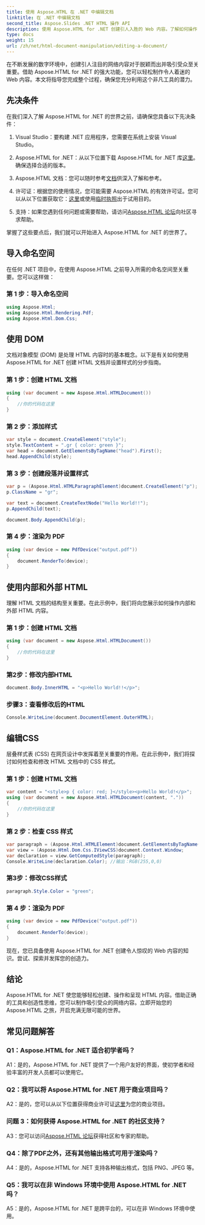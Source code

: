 ```yaml
---
title: 使用 Aspose.HTML 在 .NET 中编辑文档
linktitle: 在 .NET 中编辑文档
second_title: Aspose.Slides .NET HTML 操作 API
description: 使用 Aspose.HTML for .NET 创建引人入胜的 Web 内容。了解如何操作 HTML、CSS 等。
type: docs
weight: 15
url: /zh/net/html-document-manipulation/editing-a-document/
---
```


在不断发展的数字环境中，创建引人注目的网络内容对于脱颖而出并吸引受众至关重要。借助 Aspose.HTML for .NET 的强大功能，您可以轻松制作令人着迷的 Web 内容。本文将指导您完成整个过程，确保您充分利用这个非凡工具的潜力。

## 先决条件

在我们深入了解 Aspose.HTML for .NET 的世界之前，请确保您具备以下先决条件：

1. Visual Studio：要构建 .NET 应用程序，您需要在系统上安装 Visual Studio。

2. Aspose.HTML for .NET：从以下位置下载 Aspose.HTML for .NET 库[这里](https://releases.aspose.com/html/net/)。确保选择合适的版本。

3.  Aspose.HTML 文档：您可以随时参考[文档](https://reference.aspose.com/html/net/)供深入了解和参考。

4. 许可证：根据您的使用情况，您可能需要 Aspose.HTML 的有效许可证。您可以从以下位置获取它：[这里](https://purchase.aspose.com/buy)或使用[临时执照](https://purchase.aspose.com/temporary-license/)出于试用目的。

5. 支持：如果您遇到任何问题或需要帮助，请访问[Aspose.HTML 论坛](https://forum.aspose.com/)向社区寻求帮助。

掌握了这些要点后，我们就可以开始进入 Aspose.HTML for .NET 的世界了。

## 导入命名空间

在任何 .NET 项目中，在使用 Aspose.HTML 之前导入所需的命名空间至关重要。您可以这样做：

### 第 1 步：导入命名空间

```csharp
using Aspose.Html;
using Aspose.Html.Rendering.Pdf;
using Aspose.Html.Dom.Css;
```

## 使用 DOM

文档对象模型 (DOM) 是处理 HTML 内容时的基本概念。以下是有关如何使用 Aspose.HTML for .NET 创建 HTML 文档并设置样式的分步指南。

### 第 1 步：创建 HTML 文档

```csharp
using (var document = new Aspose.Html.HTMLDocument())
{
    //你的代码在这里
}
```

### 第 2 步：添加样式

```csharp
var style = document.CreateElement("style");
style.TextContent = ".gr { color: green }";
var head = document.GetElementsByTagName("head").First();
head.AppendChild(style);
```

### 第 3 步：创建段落并设置样式

```csharp
var p = (Aspose.Html.HTMLParagraphElement)document.CreateElement("p");
p.ClassName = "gr";

var text = document.CreateTextNode("Hello World!!");
p.AppendChild(text);

document.Body.AppendChild(p);
```

### 第 4 步：渲染为 PDF

```csharp
using (var device = new PdfDevice("output.pdf"))
{
    document.RenderTo(device);
}
```

## 使用内部和外部 HTML

理解 HTML 文档的结构至关重要。在此示例中，我们将向您展示如何操作内部和外部 HTML 内容。

### 第 1 步：创建 HTML 文档

```csharp
using (var document = new Aspose.Html.HTMLDocument())
{
    //你的代码在这里
}
```

### 第2步：修改内部HTML

```csharp
document.Body.InnerHTML = "<p>Hello World!!</p>";
```

### 步骤3：查看修改后的HTML

```csharp
Console.WriteLine(document.DocumentElement.OuterHTML);
```

## 编辑CSS

层叠样式表 (CSS) 在网页设计中发挥着至关重要的作用。在此示例中，我们将探讨如何检查和修改 HTML 文档中的 CSS 样式。

### 第 1 步：创建 HTML 文档

```csharp
var content = "<style>p { color: red; }</style><p>Hello World!</p>";
using (var document = new Aspose.Html.HTMLDocument(content, "."))
{
    //你的代码在这里
}
```

### 第 2 步：检查 CSS 样式

```csharp
var paragraph = (Aspose.Html.HTMLElement)document.GetElementsByTagName("p").First();
var view = (Aspose.Html.Dom.Css.IViewCSS)document.Context.Window;
var declaration = view.GetComputedStyle(paragraph);
Console.WriteLine(declaration.Color); //输出：RGB(255,0,0)
```

### 第3步：修改CSS样式

```csharp
paragraph.Style.Color = "green";
```

### 第 4 步：渲染为 PDF

```csharp
using (var device = new PdfDevice("output.pdf"))
{
    document.RenderTo(device);
}
```

现在，您已具备使用 Aspose.HTML for .NET 创建令人惊叹的 Web 内容的知识。尝试、探索并发挥您的创造力。

## 结论

Aspose.HTML for .NET 使您能够轻松创建、操作和呈现 HTML 内容。借助正确的工具和创造性思维，您可以制作吸引受众的网络内容。立即开始您的 Aspose.HTML 之旅，开启充满无限可能的世界。

## 常见问题解答

### Q1：Aspose.HTML for .NET 适合初学者吗？

A1：是的，Aspose.HTML for .NET 提供了一个用户友好的界面，使初学者和经验丰富的开发人员都可以使用它。

### Q2：我可以将 Aspose.HTML for .NET 用于商业项目吗？

 A2：是的，您可以从以下位置获得商业许可证[这里](https://purchase.aspose.com/buy)为您的商业项目。

### 问题 3：如何获得 Aspose.HTML for .NET 的社区支持？

 A3：您可以访问[Aspose.HTML 论坛](https://forum.aspose.com/)获得社区和专家的帮助。

### Q4：除了PDF之外，还有其他输出格式可用于渲染吗？

A4：是的，Aspose.HTML for .NET 支持各种输出格式，包括 PNG、JPEG 等。

### Q5：我可以在非 Windows 环境中使用 Aspose.HTML for .NET 吗？

A5：是的，Aspose.HTML for .NET 是跨平台的，可以在非 Windows 环境中使用。